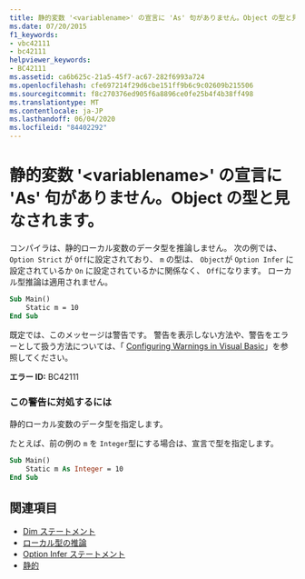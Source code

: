 ```yaml
---
title: 静的変数 '<variablename>' の宣言に 'As' 句がありません。Object の型と見なされます。
ms.date: 07/20/2015
f1_keywords:
- vbc42111
- bc42111
helpviewer_keywords:
- BC42111
ms.assetid: ca6b625c-21a5-45f7-ac67-282f6993a724
ms.openlocfilehash: cfe697214f29d6cbe151ff9b6c9c02609b215506
ms.sourcegitcommit: f8c270376ed905f6a8896ce0fe25b4f4b38ff498
ms.translationtype: MT
ms.contentlocale: ja-JP
ms.lasthandoff: 06/04/2020
ms.locfileid: "84402292"
---
```

# <a name="static-variable-variablename-declared-without-an-as-clause-type-of-object-assumed"></a>静的変数 '\<variablename>' の宣言に 'As' 句がありません。Object の型と見なされます。

コンパイラは、静的ローカル変数のデータ型を推論しません。 次の例では、 `Option Strict` が `Off`に設定されており、 `m` の型は、 `Object`が `Option Infer` に設定されているか `On` に設定されているかに関係なく、 `Off`になります。 ローカル型推論は適用されません。

```vb
Sub Main()
    Static m = 10
End Sub
```

既定では、このメッセージは警告です。 警告を表示しない方法や、警告をエラーとして扱う方法については、「 [Configuring Warnings in Visual Basic](/visualstudio/ide/configuring-warnings-in-visual-basic)」を参照してください。

**エラー ID:** BC42111

### <a name="to-address-this-warning"></a>この警告に対処するには

静的ローカル変数のデータ型を指定します。

たとえば、前の例の `m` を `Integer`型にする場合は、宣言で型を指定します。

```vb
Sub Main()
    Static m As Integer = 10
End Sub
```

## <a name="see-also"></a>関連項目

- [Dim ステートメント](../language-reference/statements/dim-statement.md)
- [ローカル型の推論](../programming-guide/language-features/variables/local-type-inference.md)
- [Option Infer ステートメント](../language-reference/statements/option-infer-statement.md)
- [静的](../language-reference/modifiers/static.md)
